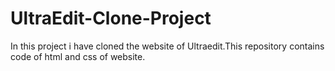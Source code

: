 # UltraEdit-Clone-Project
In this project i have cloned the website of Ultraedit.This repository contains code of html and css of website.
